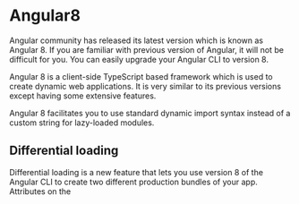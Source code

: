 # Angular8

Angular community has released its latest version which is known as Angular 8. If you are familiar with previous version of Angular, it will not be difficult for you. You can easily upgrade your Angular CLI to version 8.

Angular 8 is a client-side TypeScript based framework which is used to create dynamic web applications. It is very similar to its previous versions except having some extensive features.

Angular 8 facilitates you to use standard dynamic import syntax instead of a custom string for lazy-loaded modules.


## Differential loading
Differential loading is a new feature that lets you use version 8 of the Angular CLI to create two different production bundles of your app. Attributes on the <script> tag in your index.html file let the browser request the most appropriate bundle; modern browsers will request a bundle that uses ES2015 JavaScript syntax and will be significantly smaller than the legacy bundle that uses ES5 syntax to maintain support for older browsers. Differential loading is enabled by default for new apps created with version 8 of the CLI, but you can easily enable this feature on your existing apps by upgrading to Angular 8, adding a browserlist configuration file, and setting the “target” option in your tsconfig.json file to “es2015”. The result? Your users with modern browsers get a smaller bundle that loads faster (and puts a bigger smile on their face).
